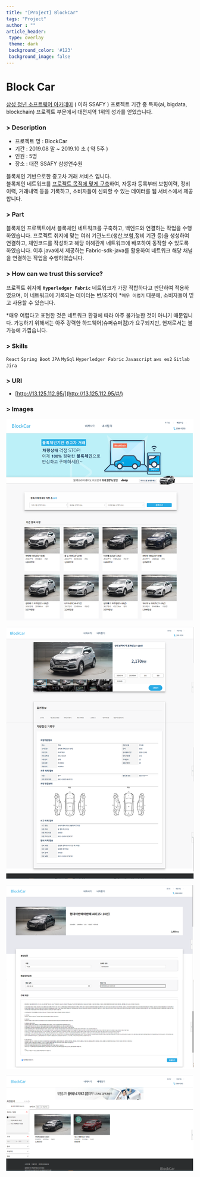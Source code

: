 ```yaml
---
title: "[Project] BlockCar"
tags: "Project"
author : ""
article_header:
 type: overlay
 theme: dark
 background_color: '#123'
 background_image: false
---
```



# Block Car

[삼성 청년 소프트웨어 아카데미](https://www.ssafy.com/ksp/jsp/swp/swpMain.jsp) ( 이하 SSAFY ) 프로젝트 기간 중 특화(ai, bigdata, blockchain) 프로젝트 부문에서 대전지역 1위의 성과를 얻었습니다.


### > Description
- 프로젝트 명 : BlockCar
- 기간 : 2019.08 말 ~ 2019.10 초 ( 약 5주 )
- 인원 : 5명
- 장소 : 대전 SSAFY 삼성연수원

블록체인 기반으로한 중고차 거래 서비스 입니다.<br/>
블록체인 네트워크를 [프로젝트 목적에 맞게 구축](https://github.com/ShinJongPark/FabricNetwork-BlockCar)하여, 자동차 등록부터 보험이력, 정비이력, 거래내역 등을 기록하고, 소비자들이 신뢰할 수 있는 데이터를 웹 서비스에서 제공합니다.


### > Part

블록체인 프로젝트에서 블록체인 네트워크를 구축하고, 백엔드와 연결하는 작업을 수행하였습니다.
프로젝트 취지에 맞는 여러 기관노드(생산,보험,정비 기관 등)을 생성하여 연결하고, 체인코드를 작성하고 해당 이해관계 네트워크에 배포하여 동작할 수 있도록 하였습니다. 이후 java에서 제공하는 Fabric-sdk-java를 활용하여 네트워크 해당 채널을 연결하는 작업을 수행하였습니다.


### > How can we trust this service?

프로젝트 취지에 **`Hyperledger Fabric`** 네트워크가 가장 적합하다고 판단하여 적용하였으며, 이 네트워크에 기록되는 데이터는 변/조작이 *`매우 어렵기` 때문에, 소비자들이 믿고 사용할 수 있습니다.

*매우 어렵다고 표현한 것은 네트워크 환경에 따라 아주 불가능한 것이 아니기 때문입니다. 가능하기 위해서는 아주 강력한 하드웨어(슈퍼슈퍼컴)가 요구되지만, 현재로서는 불가능에 가깝습니다.


### > Skills

`React` `Spring Boot` `JPA` `MySql` `Hyperledger Fabric` `Javascript` `aws es2` `Gitlab` `Jira`


### > URI

- [http://13.125.112.95/](http://13.125.112.95/#/)


### > Images

![main](/assets/images/projects/blockcar/main.png)

![main](/assets/images/projects/blockcar/detail.png)

![main](/assets/images/projects/blockcar/buy.png)

![main](/assets/images/projects/blockcar/filter.png)

<br><br>



